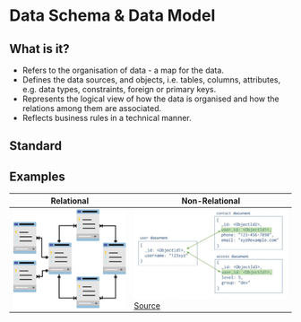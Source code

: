 # Data Schema & Data Model

## What is it?
* Refers to the organisation of data - a map for the data.
* Defines the data sources, and objects, i.e. tables, columns, attributes, e.g. data types, constraints, foreign or primary keys. 
* Represents the logical view of how the data is organised and how the relations among them are associated.
* Reflects business rules in a technical manner. 

## Standard

## Examples

| Relational | Non-Relational|
|------------|---------------|
|![Example1](/images/data_schema.png) | ![Example2](/images/data_schema_mongodb.jpg) <br> [Source](https://docs.mongodb.com/manual/core/data-modeling-introduction/) |


